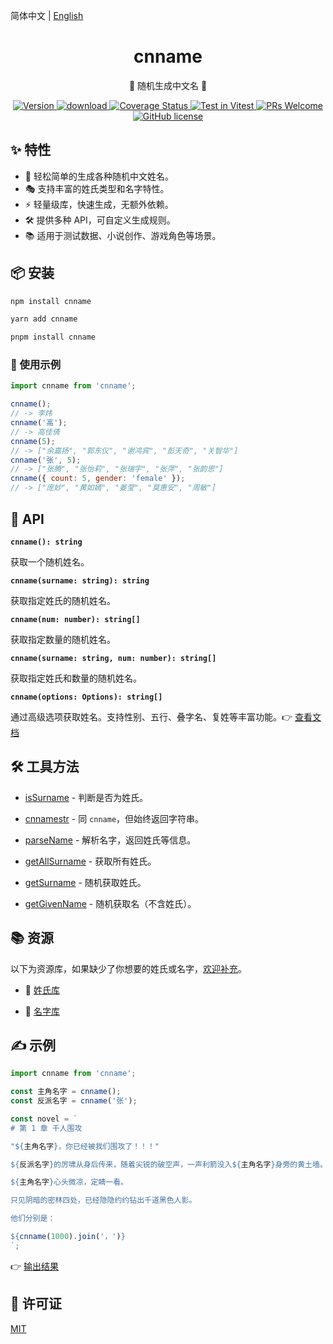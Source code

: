 简体中文 | [English](./README.zh-en.md)

<div align="center">
  <h1>cnname</h1>
  <p>👦 随机生成中文名 👧</p>
</div>

<p align="center">
  <a href="https://www.npmjs.com/package/cnname">
    <img src="https://img.shields.io/npm/v/cnname.svg" alt="Version" />
  </a>
  <a href="https://www.npmjs.com/package/cnname">
    <img src="https://img.shields.io/npm/dm/cnname.svg" alt="download" />
  </a>
  <a href="https://coveralls.io/github/yyz945947732/cnname?branch=master">
    <img
      src="https://coveralls.io/repos/github/yyz945947732/cnname/badge.svg?branch=master"
      alt="Coverage Status"
    />
  </a>
  <a href="https://vitest.dev">
    <img
      src="https://img.shields.io/badge/ Vitest-tested-6da13f.svg?logo=vitest&labelColor=edd532"
      alt="Test in Vitest"
    />
  </a>
  <a href="https://github.com/yyz945947732/cnname/pulls">
    <img
      src="https://img.shields.io/badge/PRs-welcome-brightgreen.svg"
      alt="PRs Welcome"
    />
  </a>
  <a href="https://github.com/yyz945947732/cnname/blob/master/LICENSE">
    <img
      src="https://img.shields.io/badge/license-MIT-blue.svg"
      alt="GitHub license"
    />
  </a>
</p>

## ✨ 特性

- 🎲 轻松简单的生成各种随机中文姓名。
- 🎭 支持丰富的姓氏类型和名字特性。
- ⚡ 轻量级库，快速生成，无额外依赖。
- 🛠 提供多种 API，可自定义生成规则。
- 📚 适用于测试数据、小说创作、游戏角色等场景。

## 📦 安装

```bash
npm install cnname
```

```bash
yarn add cnname
```

```bash
pnpm install cnname
```

### 🚀 使用示例

```js
import cnname from 'cnname';

cnname();
// -> 李炜
cnname('高');
// -> 高佳倩
cnname(5);
// -> ["余嘉扬", "郭东仪", "谢鸿宾", "彭天奇", "关智华"]
cnname('张', 5);
// -> ["张腾", "张怡莉", "张瑞宇", "张萍", "张韵思"]
cnname({ count: 5, gender: 'female' });
// -> ["庞妙", "黄如嫣", "姜莹", "莫惠安", "周敏"]
```

## 📖 API

**`cnname(): string`**

获取一个随机姓名。

**`cnname(surname: string): string`**

获取指定姓氏的随机姓名。

**`cnname(num: number): string[]`**

获取指定数量的随机姓名。

**`cnname(surname: string, num: number): string[]`**

获取指定姓氏和数量的随机姓名。

**`cnname(options: Options): string[]`**

通过高级选项获取姓名。支持性别、五行、叠字名、复姓等丰富功能。👉 [查看文档](docs/cn/options.md)

## 🛠️ 工具方法

- [isSurname](docs/cn/isSurname.md) - 判断是否为姓氏。

- [cnnamestr](docs/cn/cnnamestr.md) - 同 `cnname`，但始终返回字符串。

- [parseName](docs/cn/parseName.md) - 解析名字，返回姓氏等信息。

- [getAllSurname](docs/cn/getAllSurname.md) - 获取所有姓氏。

- [getSurname](docs/cn/getSurname.md) - 随机获取姓氏。

- [getGivenName](docs/cn/getGivenName.md) - 随机获取名（不含姓氏）。

## 📚 资源

以下为资源库，如果缺少了你想要的姓氏或名字，[欢迎补充](https://github.com/yyz945947732/cnname/pulls)。

- 📖 [姓氏库](https://github.com/yyz945947732/cnname/blob/master/example/surnames.md)

- 📝 [名字库](https://github.com/yyz945947732/cnname/blob/master/example/words.md)

## ✍️ 示例

```js
import cnname from 'cnname';

const 主角名字 = cnname();
const 反派名字 = cnname('张');

const novel = `
# 第 1 章 千人围攻

"${主角名字}，你已经被我们围攻了！！！"

${反派名字}的厉啸从身后传来，随着尖锐的破空声，一声利箭没入${主角名字}身旁的黄土墙。

${主角名字}心头微凉，定睛一看。

只见阴暗的密林四处，已经隐隐约约钻出千道黑色人影。

他们分别是：

${cnname(1000).join('，')}
`;
```

👉 [输出结果](https://github.com/yyz945947732/cnname/blob/master/example/novel.md)

## 🔑 许可证

[MIT](https://github.com/yyz945947732/cnname/blob/master/LICENSE)
